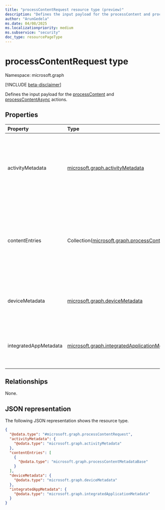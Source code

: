 ```yaml
---
title: "processContentRequest resource type (preview)"
description: "Defines the input payload for the processContent and processContentAsync actions."
author: "ArunGedela"
ms.date: 04/08/2025
ms.localizationpriority: medium
ms.subservice: "security"
doc_type: resourcePageType
---
```


# processContentRequest type

Namespace: microsoft.graph

[!INCLUDE [beta-disclaimer](../../includes/beta-disclaimer.md)]

Defines the input payload for the [processContent](../api/userdatasecurityandgovernance-processcontent.md) and [processContentAsync](../api/tenantdatasecurityandgovernance-processcontentasync.md) actions.

## Properties

|Property|Type|Description|
|:---|:---|:---|
|activityMetadata|[microsoft.graph.activityMetadata](../resources/activitymetadata.md)|Metadata about the user activity (like upload, download) and location (URL). Required.|
|contentEntries|Collection([microsoft.graph.processContentMetadataBase](../resources/processcontentmetadatabase.md))|A collection of content entries to be processed. Each entry contains the content itself and its metadata. Required.|
|deviceMetadata|[microsoft.graph.deviceMetadata](../resources/devicemetadata.md)|Metadata about the device from which the content originates. Required.|
|integratedAppMetadata|[microsoft.graph.integratedApplicationMetadata](../resources/integratedapplicationmetadata.md)|Metadata about the integrated application making the request. Required.|

## Relationships

None.

## JSON representation

The following JSON representation shows the resource type.
<!-- {
  "blockType": "resource",
  "@odata.type": "microsoft.graph.processContentRequest"
}
-->
``` json
{
  "@odata.type": "#microsoft.graph.processContentRequest",
  "activityMetadata": {
    "@odata.type": "microsoft.graph.activityMetadata"
  },
  "contentEntries": [
    {
      "@odata.type": "microsoft.graph.processContentMetadataBase"
    }
  ],
  "deviceMetadata": {
    "@odata.type": "microsoft.graph.deviceMetadata"
  },
  "integratedAppMetadata": {
    "@odata.type": "microsoft.graph.integratedApplicationMetadata"
  }
}
```
